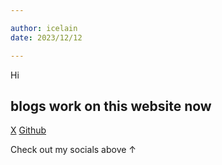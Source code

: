 ```yaml
---

author: icelain
date: 2023/12/12

---
```


Hi 
## blogs work on this website now
[X](https://x.com/icelainl)
[Github](https://github.com/icelain)

Check out my socials above ↑

